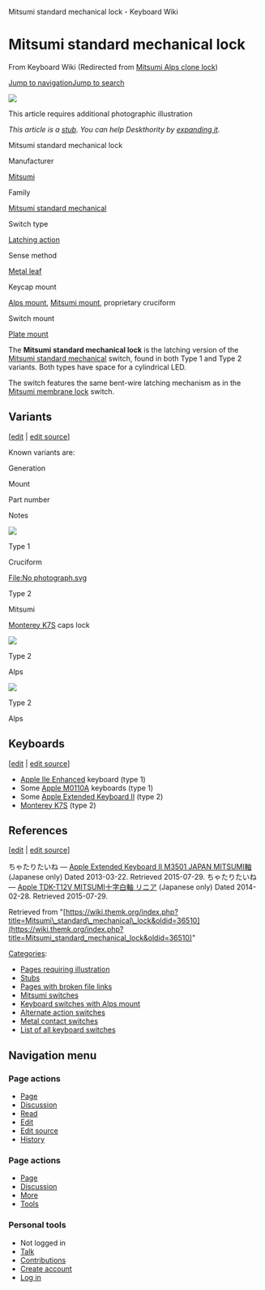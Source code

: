 Mitsumi standard mechanical lock - Keyboard Wiki

Mitsumi standard mechanical lock
================================

From Keyboard Wiki (Redirected from [Mitsumi Alps clone lock](https://wiki.themk.org/index.php?title=Mitsumi_Alps_clone_lock&redirect=no "Mitsumi Alps clone lock")) 

[Jump to navigation](https://wiki.themk.org/index.php/Mitsumi_Alps_clone_lock#column-one)[Jump to search](https://wiki.themk.org/index.php/Mitsumi_Alps_clone_lock#searchInput)

![](https://wiki.themk.org/images/1/1a/Template_icon--Illustration.png)

This article requires additional photographic illustration

*This article is a [stub](https://wiki.themk.org/index.php/Deskthority:stub "Deskthority:stub"). You can help Deskthority by [expanding it](https://wiki.themk.org/index.php?title=Mitsumi_standard_mechanical_lock&action=edit).*

Mitsumi standard mechanical lock

Manufacturer

[Mitsumi](https://wiki.themk.org/index.php/Mitsumi "Mitsumi")

Family

[Mitsumi standard mechanical](https://wiki.themk.org/index.php/Mitsumi_standard_mechanical "Mitsumi standard mechanical")

Switch type

[Latching action](https://wiki.themk.org/index.php/Latching_action "Latching action")

Sense method

[Metal leaf](https://wiki.themk.org/index.php/Metal_leaf "Metal leaf")

Keycap mount

[Alps mount](https://wiki.themk.org/index.php/Alps_mount "Alps mount"), [Mitsumi mount](https://wiki.themk.org/index.php/Mitsumi_mount "Mitsumi mount"), proprietary cruciform

Switch mount

[Plate mount](https://wiki.themk.org/index.php/Plate_mount "Plate mount")

The **Mitsumi standard mechanical lock** is the latching version of the [Mitsumi standard mechanical](https://wiki.themk.org/index.php/Mitsumi_standard_mechanical "Mitsumi standard mechanical") switch, found in both Type 1 and Type 2 variants. Both types have space for a cylindrical LED.

The switch features the same bent-wire latching mechanism as in the [Mitsumi membrane lock](https://wiki.themk.org/index.php/Mitsumi_membrane_lock "Mitsumi membrane lock") switch.<ref name="rzwv" />

Variants
--------

\[[edit](https://wiki.themk.org/index.php?title=Mitsumi_standard_mechanical_lock&veaction=edit&section=1 "Edit section: Variants") | [edit source](https://wiki.themk.org/index.php?title=Mitsumi_standard_mechanical_lock&action=edit&section=1 "Edit section's source code: Variants")\]

Known variants are:

Generation

Mount

Part number

Notes

[![](https://wiki.themk.org/images/thumb/e/eb/Mitsumi_std_1_latching_--_top.jpg/350px-Mitsumi_std_1_latching_--_top.jpg)](https://wiki.themk.org/index.php/File:Mitsumi_std_1_latching_--_top.jpg)

Type 1

Cruciform

[File:No photograph.svg](https://wiki.themk.org/index.php?title=Special:Upload&wpDestFile=No_photograph.svg "File:No photograph.svg")

Type 2

Mitsumi

[Monterey K7S](https://wiki.themk.org/index.php/Monterey_K7S "Monterey K7S") caps lock

[![](https://wiki.themk.org/images/thumb/c/cf/Mitsumi_std_2AM_latching_--_top.jpg/350px-Mitsumi_std_2AM_latching_--_top.jpg)](https://wiki.themk.org/index.php/File:Mitsumi_std_2AM_latching_--_top.jpg)

Type 2

Alps

[![](https://wiki.themk.org/images/thumb/f/ff/Mitsumi_standard_mechanical_lock_Alps_mount.jpg/350px-Mitsumi_standard_mechanical_lock_Alps_mount.jpg)](https://wiki.themk.org/index.php/File:Mitsumi_standard_mechanical_lock_Alps_mount.jpg)

Type 2

Alps

Keyboards
---------

\[[edit](https://wiki.themk.org/index.php?title=Mitsumi_standard_mechanical_lock&veaction=edit&section=2 "Edit section: Keyboards") | [edit source](https://wiki.themk.org/index.php?title=Mitsumi_standard_mechanical_lock&action=edit&section=2 "Edit section's source code: Keyboards")\]

*   [Apple IIe Enhanced](https://wiki.themk.org/index.php/Apple_IIe_Enhanced "Apple IIe Enhanced") keyboard (type 1)<ref name="rzwv-IIe-Enh" />
*   Some [Apple M0110A](https://wiki.themk.org/index.php/Apple_M0110A "Apple M0110A") keyboards (type 1)
*   Some [Apple Extended Keyboard II](https://wiki.themk.org/index.php/Apple_Extended_Keyboard_II "Apple Extended Keyboard II") (type 2)<ref name="rzwv" />
*   [Monterey K7S](https://wiki.themk.org/index.php/Monterey_K7S "Monterey K7S") (type 2)

References
----------

\[[edit](https://wiki.themk.org/index.php?title=Mitsumi_standard_mechanical_lock&veaction=edit&section=3 "Edit section: References") | [edit source](https://wiki.themk.org/index.php?title=Mitsumi_standard_mechanical_lock&action=edit&section=3 "Edit section's source code: References")\]

<references> <ref name="rzwv">ちゃたりたいね — [Apple Extended Keyboard II M3501 JAPAN MITSUMI軸](http://kbd.rzw.jp/mechanical/apple_m3501_japan/) (Japanese only) Dated 2013-03-22. Retrieved 2015-07-29.</ref> <ref name="rzwv-IIe-Enh">ちゃたりたいね — [Apple TDK-T12V MITSUMI十字白軸 リニア](http://kbd.rzw.jp/mitsumi_/apple_tdk-t12v/) (Japanese only) Dated 2014-02-28. Retrieved 2015-07-29.</ref> </references>

Retrieved from "[https://wiki.themk.org/index.php?title=Mitsumi\_standard\_mechanical\_lock&oldid=36510](https://wiki.themk.org/index.php?title=Mitsumi_standard_mechanical_lock&oldid=36510)"

[Categories](https://wiki.themk.org/index.php/Special:Categories "Special:Categories"):

*   [Pages requiring illustration](https://wiki.themk.org/index.php/Category:Pages_requiring_illustration "Category:Pages requiring illustration")
*   [Stubs](https://wiki.themk.org/index.php/Category:Stubs "Category:Stubs")
*   [Pages with broken file links](https://wiki.themk.org/index.php/Category:Pages_with_broken_file_links "Category:Pages with broken file links")
*   [Mitsumi switches](https://wiki.themk.org/index.php/Category:Mitsumi_switches "Category:Mitsumi switches")
*   [Keyboard switches with Alps mount](https://wiki.themk.org/index.php/Category:Keyboard_switches_with_Alps_mount "Category:Keyboard switches with Alps mount")
*   [Alternate action switches](https://wiki.themk.org/index.php/Category:Alternate_action_switches "Category:Alternate action switches")
*   [Metal contact switches](https://wiki.themk.org/index.php/Category:Metal_contact_switches "Category:Metal contact switches")
*   [List of all keyboard switches](https://wiki.themk.org/index.php/Category:List_of_all_keyboard_switches "Category:List of all keyboard switches")

Navigation menu
---------------

### Page actions

*   [Page](https://wiki.themk.org/index.php/Mitsumi_standard_mechanical_lock "View the content page [c]")
*   [Discussion](https://wiki.themk.org/index.php?title=Talk:Mitsumi_standard_mechanical_lock&action=edit&redlink=1 "Discussion about the content page (page does not exist) [t]")
*   [Read](https://wiki.themk.org/index.php/Mitsumi_standard_mechanical_lock)
*   [Edit](https://wiki.themk.org/index.php?title=Mitsumi_standard_mechanical_lock&veaction=edit "Edit this page [v]")
*   [Edit source](https://wiki.themk.org/index.php?title=Mitsumi_standard_mechanical_lock&action=edit "Edit the source code of this page [e]")
*   [History](https://wiki.themk.org/index.php?title=Mitsumi_standard_mechanical_lock&action=history "Past revisions of this page [h]")

### Page actions

*   [Page](https://wiki.themk.org/index.php/Mitsumi_standard_mechanical_lock "Page")
*   [Discussion](https://wiki.themk.org/index.php?title=Talk:Mitsumi_standard_mechanical_lock&action=edit&redlink=1 " (page does not exist)")
*   [More](https://wiki.themk.org/index.php/Mitsumi_Alps_clone_lock#p-cactions)
*   [Tools](https://wiki.themk.org/index.php/Mitsumi_Alps_clone_lock#p-tb "Tools")

### Personal tools

*   Not logged in
*   [Talk](https://wiki.themk.org/index.php/Special:MyTalk "Discussion about edits from this IP address [n]")
*   [Contributions](https://wiki.themk.org/index.php/Special:MyContributions "A list of edits made from this IP address [y]")
*   [Create account](https://wiki.themk.org/index.php?title=Special:CreateAccount&returnto=Mitsumi+standard+mechanical+lock "You are encouraged to create an account and log in; however, it is not mandatory")
*   [Log in](https://wiki.themk.org/index.php?title=Special:UserLogin&returnto=Mitsumi+standard+mechanical+lock "You are encouraged to log in; however, it is not mandatory [o]")

[](https://wiki.themk.org/index.php/Main_Page) [](https://wiki.themk.org/index.php/Mitsumi_Alps_clone_lock#sidebar "Jump to navigation")[](https://wiki.themk.org/index.php/Mitsumi_Alps_clone_lock#p-personal "user tools")[](https://wiki.themk.org/index.php/Mitsumi_Alps_clone_lock#globalWrapper "back to top")